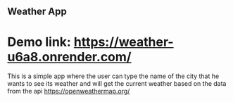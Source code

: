 ## Weather App

# Demo link: https://weather-u6a8.onrender.com/

This is a simple app where the user can type the name of the city that he wants to see its weather and will get the current weather based on the data from the api https://openweathermap.org/